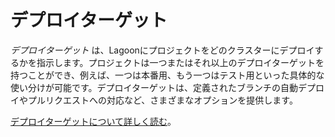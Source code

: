 # デプロイターゲット

_デプロイターゲット_ は、Lagoonにプロジェクトをどのクラスターにデプロイするかを指示します。プロジェクトは一つまたはそれ以上のデプロイターゲットを持つことができ、例えば、一つは本番用、もう一つはテスト用といった具体的な使い分けが可能です。デプロイターゲットは、定義されたブランチの自動デプロイやプルリクエストへの対応など、さまざまなオプションを提供します。

[デプロイターゲットについて詳しく読む](../../using-lagoon-advanced/deploytarget-configs.md)。